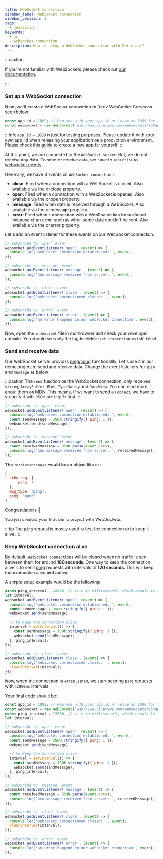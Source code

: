 ```yaml
---
title: WebSocket connection
sidebar_label: WebSocket connection
sidebar_position: 1
tags:
  - javascript
keywords:
  - js
  - websocket-connection
description: how to setup a WebSocket connection with Deriv api?
---
```


:::caution

If you're not familiar with WebSockets, please check out [our documentation](/docs/core-concepts/websocket).

:::

### Set up a WebSocket connection

<!-- To create a websocket connection, we want to use the Deriv websocket URL with an `app_id`. You can create your own app_id within your [dashboard](/dashboard) or keep the default `1089` app_id for testing. Keep in mind that eventually, you should make your own app_id. Especially if you would like to monetize your application. -->

Next, we'll create a WebSocket connection to Deriv WebSocket Server as seen below:

```js title="index.js" showLineNumbers
const app_id = 1089; // Replace with your app_id or leave as 1089 for testing.
const websocket = new WebSocket(`wss://ws.binaryws.com/websockets/v3?app_id=${app_id}`);
```

:::info
`app_id = 1089` is just for testing purposes. Please update it with your own app_id when releasing your application on a production environment. Please check [this guide](/docs/setting-up-a-deriv-application) to create a new app for yourself.
:::

At this point, we are connected to the `WebSocket server`. But, we do not receive any data. To send or receive data, we have to `subscribe` to <a href="https://developer.mozilla.org/en-US/docs/Web/API/WebSocket#events" target="_blank">websocket events</a>.

Generally, we have 4 events on `WebSocket connections`:

- **close**:
  Fired when a connection with a WebSocket is closed. Also available via the onclose property.
- **open**:
  Fired when a connection with a WebSocket is opened. Also available via the onopen property.
- **message**:
  Fired when data is received through a WebSocket. Also available via the onmessage property.
- **error**:
  Fired when a connection with a WebSocket has been closed because of an error, such as when some data couldn't be sent. Also available via the onerror property.

Let's add an event listener for these events on our WebSocket connection.

```js title="index.js" showLineNumbers
// subscribe to `open` event
websocket.addEventListener('open', (event) => {
  console.log('websocket connection established: ', event);
});

// subscribe to `message` event
websocket.addEventListener('message', (event) => {
  console.log('new message received from server: ', event);
});

// subscribe to `close` event
websocket.addEventListener('close', (event) => {
  console.log('websocket connectioned closed: ', event);
});

// subscribe to `error` event
websocket.addEventListener('error', (event) => {
  console.log('an error happend in our websocket connection', event);
});
```

Now, open the `index.html` file in our browser and check your developer console. You should see only the log for `WebSocket connection established`.

### Send and receive data

Our WebSocket server provides [ping/pong](/api-explorer#ping) functionality. Let's use it in our demo project to send and receive data. Change the event listeners for `open` and `message` as below:

:::caution
The `send` function on the WebSocket connection, only receives `string`, `ArrayBuffer`, `Blob`, `TypedArray` and `DataView`. You can read more about them on [MDN](https://developer.mozilla.org/en-US/docs/Web/API/WebSocket/send). This means, if we want to send an `object`, we have to stringify it with `JSON.stringify` first.
:::

```js title="index.js" showLineNumbers
// subscribe to `open` event
websocket.addEventListener('open', (event) => {
  console.log('websocket connection established: ', event);
  const sendMessage = JSON.stringify({ ping: 1 });
  websocket.send(sendMessage);
});

// subscribe to `message` event
websocket.addEventListener('message', (event) => {
  const receivedMessage = JSON.parse(event.data);
  console.log('new message received from server: ', receivedMessage);
});
```

The `receivedMessage` would be an object like so:

```js showLineNumbers
{
  echo_req: {
      ping: 1
  },
  msg_type: "ping",
  ping: "pong"
}
```

Congratulations :tada:

You just created your first demo project with WebSockets.

:::tip
The `ping` request is mostly used to test the connection or to keep it alive.
:::

### Keep WebSocket connection alive

By default, `WebSocket connections` will be closed when no traffic is sent between them for around **180 seconds**. One way to keep the connection alive is to send [ping](/api-explorer#ping) requests with intervals of **120 seconds**. This will keep the connection alive and active.

A simple setup example would be the following:

```js title="index.js" showLineNumbers
const ping_interval = 12000; // it's in milliseconds, which equals to 120 seconds
let interval;
websocket.addEventListener('open', (event) => {
  console.log('websocket connection established: ', event);
  const sendMessage = JSON.stringify({ ping: 1 });
  websocket.send(sendMessage);

  // to Keep the connection alive
  interval = setInterval(() => {
    const sendMessage = JSON.stringify({ ping: 1 });
    websocket.send(sendMessage);
  }, ping_interval);
});

// subscribe to `close` event
websocket.addEventListener('close', (event) => {
  console.log('websocket connectioned closed: ', event);
  clearInterval(interval);
});
```

Now, when the connection is `established`, we start sending `ping` requests with `12000ms` intervals.

Your final code should be:

```js title="index.js" showLineNumbers
const app_id = 1089; // Replace with your app_id or leave as 1089 for testing.
const websocket = new WebSocket(`wss://ws.binaryws.com/websockets/v3?app_id=${app_id}`);
const ping_interval = 12000; // it's in milliseconds, which equals to 120 seconds
let interval;

// subscribe to `open` event
websocket.addEventListener('open', (event) => {
  console.log('websocket connection established: ', event);
  const sendMessage = JSON.stringify({ ping: 1 });
  websocket.send(sendMessage);

  // to Keep the connection alive
  interval = setInterval(() => {
    const sendMessage = JSON.stringify({ ping: 1 });
    websocket.send(sendMessage);
  }, ping_interval);
});

// subscribe to `message` event
websocket.addEventListener('message', (event) => {
  const receivedMessage = JSON.parse(event.data);
  console.log('new message received from server: ', receivedMessage);
});

// subscribe to `close` event
websocket.addEventListener('close', (event) => {
  console.log('websocket connectioned closed: ', event);
  clearInterval(interval);
});

// subscribe to `error` event
websocket.addEventListener('error', (event) => {
  console.log('an error happend in our websocket connection', event);
});
```
